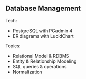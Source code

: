 ## Database Management

Tech:

- PostgreSQL with PGadmin 4
- ER diagrams with LucidChart

Topics:

- Relational Model & RDBMS
- Entity & Relationship Modeling
- SQL queries & operations
- Normalization
